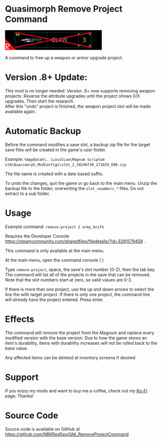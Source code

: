 # Quasimorph Remove Project Command

![thumbnail icon](media/thumbnail.png)

A command to free up a weapon or armor upgrade project.

# Version .8+ Update:
This mod is no longer needed.
Version .8+ now supports removing weapon projects.  Reverse the attribute upgrades until the project shows 0/X upgrades.  Then  start the research.  
After this "undo" project is finished, the weapon project slot will be made available again.

# Automatic Backup
Before the command modifies a save slot, a backup zip file for the target save files will be created in the game's user folder.

Example: 
```%AppData%\..\LocalLow\Magnum Scriptum Ltd\Quasimorph_ModConfigs\slot_2_20240730_171029_698.zip```

The file name is created with a date based suffix.

To undo the changes, quit the game or go back to the main menu.  Unzip the backup file to the folder, overwriting the ```slot_<number>_*``` files.  Do not extract to a sub folder.  
 
# Usage
Example command: ```remove-project 2 army_knife```

Requires the Developer Console https://steamcommunity.com/sharedfiles/filedetails/?id=3281579458 .

This command is only available at the main menu.

At the main menu, open the command console (`).

Type ```remove-project```, space, the save's slot number (0-2), then the tab key.  
The command will list all of the projects in the save that can be removed.
Note that the slot numbers start at zero, so valid values are 0-2.

If there is more than one project, use the up and down arrows to select the line the with target project. If there is only one project, the command line will already have the project entered.  Press enter.  



# Effects
The command will remove the project from the Magnum and replace every modified version with the base version.
Due to how the game stores an item's durability, items with durability increases will not be rolled back to the base value.

Any affected items can be deleted at inventory screens if desired.

# Support
If you enjoy my mods and want to buy me a coffee, check out my [Ko-Fi](https://ko-fi.com/nbkredspy71915) page.
Thanks!

# Source Code
Source code is available on GitHub at https://github.com/NBKRedSpy/QM_RemoveProjectCommand

